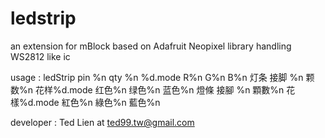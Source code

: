 # ledstrip
an extension for mBlock based on Adafruit Neopixel library handling WS2812 like ic

usage : 
ledStrip pin %n qty %n %d.mode R%n G%n B%n
灯条 接脚 %n 颗数%n 花样%d.mode 红色%n 绿色%n 蓝色%n
燈條 接腳 %n 顆數%n 花樣%d.mode 紅色%n 綠色%n 藍色%n

developer : Ted Lien at ted99.tw@gmail.com
